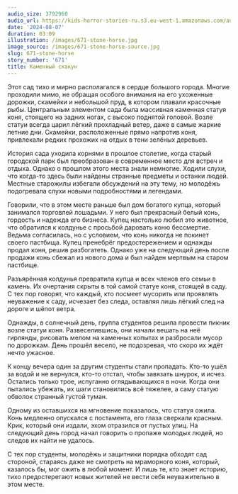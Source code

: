 ```yaml
---
audio_size: 3792960
audio_url: https://kids-horror-stories-ru.s3.eu-west-1.amazonaws.com/audio/671-stone-horse.mp3
date: '2024-08-07'
duration: 03:09
illustration: /images/671-stone-horse.jpg
image_source: /images/671-stone-horse-source.jpg
slug: 671-stone-horse
story_number: '671'
title: Каменный скакун
---
```


Этот сад тихо и мирно располагался в сердце большого города. Многие проходили мимо, не обращая особого внимания на его ухоженные дорожки, скамейки и небольшой пруд, в котором плавали красочные рыбы. Центральным элементом сада была массивная каменная статуя коня, стоящего на задних ногах, с высоко поднятой головой. Возле статуи всегда царил лёгкий прохладный ветер, даже в самые жаркие летние дни. Скамейки, расположенные прямо напротив коня, привлекали редких прохожих на отдых в тени зелёных деревьев.

История сада уходила корнями в прошлое столетие, когда старый городской парк был преобразован в современное место для встреч и отдыха. Однако о прошлом этого места знали немногие. Ходили слухи, что когда-то здесь были найдены странные предметы и останки людей. Местные старожилы избегали обсуждений на эту тему, но молодёжь подогревала слухи новыми подробностями и легендами.

Говорили, что в этом месте раньше был дом богатого купца, который занимался торговлей лошадьми. У него был прекрасный белый конь, гордость и надежда его бизнеса. Купец настолько любил это животное, что обратился к колдунье с просьбой даровать коню бессмертие. Ведьма согласилась, но с условием, что конь никогда не покинет своего пастбища. Купец пренебрёг предостережением и однажды продал коня, решив разбогатеть. Однако уже на следующий день после продажи конь сбежал из нового дома и был найден мертвым на старом пастбище.

Разъярённая колдунья превратила купца и всех членов его семьи в камень. Их очертания скрыты в той самой статуе коня, стоящей в саду. С тех пор говорят, что каждый, кто посмеет мусорить или проявлять неуважение к саду, исчезает без следа, оставляя лишь лёгкий след на дороге и шёпот ветра.

Однажды, в солнечный день, группа студентов решила провести пикник возле статуи коня. Развеселившись, они начали вешать на неё гирлянды, рисовать мелом на каменных копытах и разбросали мусор по дорожкам. День прошёл весело, не подозревая, что скоро их ждёт нечто ужасное.

К концу вечера один за другим студенты стали пропадать. Кто-то ушёл за водой и не вернулся, кто-то отстал, чтобы завязать шнурок, и исчез. Остались только трое, испуганно оглядывающихся в ночи. Когда они пытались убежать, их шаги становились всё тяжелее, а саму статую обволок странный густой туман.

Одному из оставшихся на мгновение показалось, что статуя ожила. Конь медленно опускался с постамента, его глаза сверкали красным. Крик, который они издали, эхом отразился от пустых улиц. На следующий день город начал говорить о пропаже молодых людей, но следов их найти не удалось.

С тех пор студенты, молодёжь и защитники порядка обходят сад стороной, стараясь даже не смотреть на мраморного коня, который, казалось бы, мог ожить в любой момент. И лишь те, кто знает историю, тихо предостерегают новых жителей не вести себя неуважительно в этом месте.